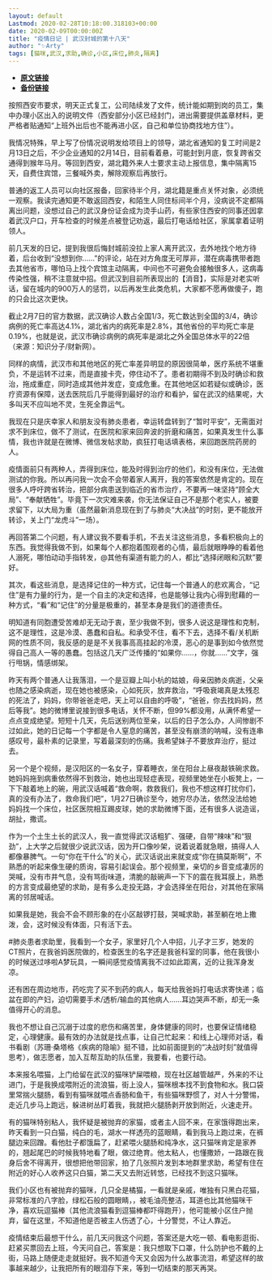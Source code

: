 ```yaml
---
layout: default
Lastmod: 2020-02-28T10:18:00.318103+00:00
date: 2020-02-09T00:00:00Z
title: "疫情日记 | 武汉封城的第十八天"
author: "✨Arty"
tags: [猫咪,武汉,求助,确诊,小区,床位,肺炎,隔离]
---
```


* [**原文链接**](https://mp.weixin.qq.com/s/zTv1r0q9Xx0k8_TzpBKEOQ)
* [**备份链接**](http://archive.ph/7Anmb)


按照西安市要求，明天正式复工，公司陆续发了文件，统计能如期到岗的员工，集中办理小区出入的说明文件（西安部分小区已经封门，进出需要提供盖章材料，更严格者贴通知“上班外出后也不能再进小区，自己和单位协商找地方住”）。

我情况特殊，早上写了份情况说明发给项目上的领导，湖北省通知的复工时间是2月13日之后，不少企业通知的2月14日，目前看着悬，可能封到月底，恢复跨省交通得到猴年马月。等回到西安，湖北籍外来人士要求主动上报信息，集中隔离15天，自费住宾馆，三餐喊外卖，解除观察后再放行。

普通的返工人员可以向社区报备，回家待半个月，湖北籍是重点关怀对象，必须统一观察。我读完通知更不敢返回西安，和陌生人同住标间半个月，没病说不定都隔离出问题，没想过自己的武汉身份证会成为烫手山药，有些家住西安的同事还因拿着武汉户口，开车检查的时候差点被登记劝返，最后打电话给社区，家属拿着证明领人。

前几天发的日记，提到我很后悔封城前没拉上家人离开武汉，去外地找个地方待着，后台收到“没想到你……”的评论，站在对方角度无可厚非，潜在病毒携带者跑去其他省市，哪怕马上找个宾馆主动隔离，中间也不可避免会接触很多人，这病毒传染性强，稍不注意就中招。但武汉到目前所表现出的【消音】，实际是对老实听话，留在城内的900万人的惩罚，以后再发生此类危机，大家都不愿再做傻子，跑的只会比这次更快。

截止2月7日的官方数据，武汉确诊人数占全国1/3，死亡数达到全国的3/4，确诊病例的死亡率高达4.1%，湖北省内的病死率是2.8%，其他省份的平均死亡率是0.19%，也就是说，武汉市确诊病例的病死率是湖北之外全国总体水平的22倍（来源：知识分子/财新网）。

同样的病情，武汉市和其他地区的死亡率差异明显的原因很简单，医疗系统不堪重负，不是运转不过来，而是直接卡壳，停住动不了。患者初期得不到及时确诊和救治，拖成重症，同时造成其他并发症，变成危重。在其他地区如若疑似或确诊，医疗资源有保障，送去医院后几乎能得到最好的治疗和看护，留在武汉的结果呢，大多叫天不应叫地不灵，生死全靠运气。

我现在只是庆幸家人和朋友没有肺炎患者，幸运转盘转到了“暂时平安”，无需面对求不到床位，做不了测试，在医院和家来回奔波的折磨和痛苦，如果真发生什么事情，我也许就是在微博、微信发帖求助，疯狂打电话填表格，来回跑医院药房的人。

疫情面前只有两种人，弄得到床位，能及时得到治疗的他们，和没有床位，无法做测试的你我。所以再问我一次会不会带着家人离开，我的答案依然是肯定的。现在很多人呼吁跨省转治，把部分病患送到临近的省市治疗，不要再一味坚持“顾全大局”、“奉献牺牲”。毕竟下一次灾难来袭，你无法保证自己不是那个老实人，被要求留下，以大局为重（虽然最新消息现在到了与肺炎“大决战”的时刻，更不能放开转诊，关上门“龙虎斗”一场）。

再回答第二个问题，有人建议我不要看手机，不去关注这些消息，多看积极向上的东西。我觉得我做不到，如果每个人都抱着围观者的心情，最后就眼睁睁的看着他人溺死，哪怕动动手指转发，@其他有渠道有能力的人，都比“选择闭眼和沉默”要好。

其次，看这些消息，是选择记住的一种方式，记住每一个普通人的悲欢离合，“记住”是有力量的行为，是一个自主的决定和选择，也是能够让我内心得到慰藉的一种方式，“看”和“记住”的分量是极重的，甚至本身是我们的道德责任。

明知道有同胞遭受苦难却无无动于衷，至少我做不到，很多人说这是理性和克制，这不是理性，这是冷漠、愚蠢和自私。和承受不住，看不下去，选择不看/关机断网的性质不同，我反感的是是不关我事高高挂起的冷漠，恶心的是事到如今依然觉得自己高人一等的愚蠢。包括这几天广泛传播的“如果你……，你就……”文字，强行甩锅，情感绑架。

昨天有两个普通人让我落泪，一个是豆瓣上叫小杭的姑娘，母亲因肺炎病逝，父亲也随之感染病逝，现在她也被感染，心如死灰，放弃救治，“呼吸衰竭真是太残忍的死法了，妈妈，你带爸爸走吧，天上可以自由的呼吸”，“爸爸，你去找妈妈，然后等我”。她的微博里说接到很多电话，关怀不断，但99%都没用，从满怀希望一点点变成绝望。短短十几天，先后送别两位至亲，以后的日子怎么办，人间惨剧不过如此，她的日记每一个字都是令人窒息的痛苦，甚至没有崩溃的呐喊，没有连串感叹号，最朴素的记录里，写着最深刻的伤痛。我希望妹子不要放弃治疗，挺过去。

另一个是个视频，是汉阳区的一名女子，穿着睡衣，坐在阳台上昼夜敲铁碗求救。她妈妈拖到病重依然得不到救治，她也出现轻症表现，视频里她坐在小板凳上，一下下敲着地上的碗，用武汉话喊着“救命啊，救救我们，我也不想这样打扰你们，真的没有办法了，救命我们吧”，1月27日确诊至今，她穷尽办法，依然没法给她妈妈找一个床位，社区医院相互踢皮球，她的求助微博下面，还有很多人说造谣，胡扯，撒谎。

作为一个土生土长的武汉人，我一直觉得武汉话粗犷、强硬，自带“辣味”和“狠劲”，上大学之后就很少说武汉话，因为开口像吵架，说着说着就急眼，搞得人人都像暴脾气。一句“你在干什么”的关心，武汉话说出来就变成“你在搞莫斯啊”，不熟悉的听起来像生硬的质询，容易引起误会。那个视频里，亲切的乡音变成凄厉的哭喊，没有市井气息，没有骂街味道，清脆的敲碗声一下下的震在我耳膜上，熟悉的方言变成最绝望的求助，是有多么走投无路，才会选择坐在阳台，对其他在家隔离的邻居喊话。

如果我是她，我会不会不顾形象的在小区敲锣打鼓，哭喊求助，甚至躺在地上撒泼，会，这时候没有体面，只有活下去。

#肺炎患者求助里，我看到一个女子，家里好几个人中招，儿子才三岁，她发的CT照片，在我爸妈医院做的，检查医生的名字还是我爸科室的同事，他在我很小的时候送过哆啦A梦玩具，一瞬间感觉疫情离我不过如此距离，近的让我浑身发凉。

还有困在周边地市，药吃完了买不到药的病人，每天给我爸妈打电话求寄快递；临盆在即的产妇，迫切需要手术/透析/输血的其他病人……耳边哭声不断，却无一条值得开心的消息。

我也不想让自己沉溺于过度的悲伤和痛苦里，身体健康的同时，也要保证情绪稳定，心理健康。最有效的办法就是找点事，让自己忙起来：和线上心理师对话，看书看剧（苏珊·桑塔格《疾病的隐喻》挺不错，比如前面提到的“决战时刻”就值得思考），做志愿者，加入互帮互助的队伍里，我要看，也要行动。

本来报名喂猫，上门给留在武汉的猫咪铲屎喂粮，现在社区越管越严，外来的不让进门，于是我换成喂附近的流浪猫，街上没人，猫咪根本找不到食物和水。我口袋里常揣火腿肠，看到有猫咪就喂点香肠和鱼干，有些猫咪野惯了，对人十分警惕，走近几步马上跑远，躲进树丛盯着我，我就把火腿肠剥开放到附近，火速走开。

有的猫咪特别粘人，我怀疑是被抛弃的家猫，或者主人回不来，在家饿得跑出来，昨天看到一只白猫，纯白的毛，湖水一样透亮的蓝眼睛，看到我马上跑过来，在裤腿边来回蹭。看他肚子都饿扁了，赶紧喂火腿肠和纯净水，这只猫咪肯定是家养的，翘起尾巴的时候我特地看了眼，做过绝育。他太粘人，也懂撒娇，一路跟在我身后舍不得离开，很想把他带回家，拍了几张照片发到本地群里求助，希望有住在附近的好心人收养这只白猫，第二天又去附近转悠，已经找不到这只猫咪。

我们小区也有被抛弃的猫咪，几只全是橘猫，一看就是亲戚，唯独有只黑白花猫，非常标准的八字脸，绿松石般的圆眼睛，，被毛油亮整洁，耳道也比其他猫咪干净，喜欢玩逗猫棒（其他流浪猫看到逗猫棒都吓得跑开），他可能被小区住户抛弃，留在这里，不知道他是否被主人伤透了心，十分警觉，不让人靠近。

疫情结束后最想干什么，前几天问我这个问题，答案还是大吃一顿、看电影逛街、赶紧买票回去上班，今天问自己，答案是：我只想取下口罩，什么防护也不戴的上街，马路上随便走走就挺好。我不知道今天又会因为什么故事流泪，希望这样的故事越来越少，让我把所有的眼泪存下来，等到一切结束的那天再哭。

